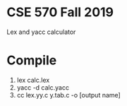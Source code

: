 # CSE 570 Fall 2019

Lex and yacc calculator

# Compile 
1. lex calc.lex
2. yacc -d calc.yacc
3. cc lex.yy.c y.tab.c -o [output name]
